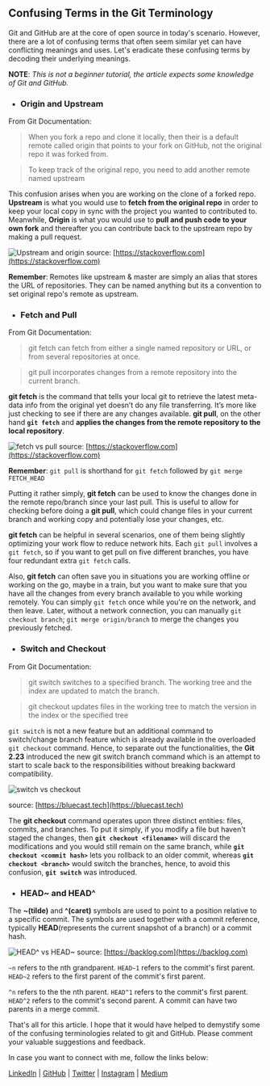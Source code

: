 ## Confusing Terms in the Git Terminology

Git and GitHub are at the core of open source in today's scenario. However, there are a lot of confusing terms that often seem similar yet can have conflicting meanings and uses. Let's eradicate these confusing terms by decoding their underlying meanings.

**NOTE**: *This is not a beginner tutorial, the article expects some knowledge of Git and GitHub.*

- ### Origin and Upstream

From Git Documentation:
> When you fork a repo and clone it locally, then their is a default remote called origin that points to your fork on GitHub, not the original repo it was forked from.

>To keep track of the original repo, you need to add another remote named upstream

This confusion arises when you are working on the clone of a forked repo. **Upstream** is what you would use to **fetch from the original repo** in order to keep your local copy in sync with the project you wanted to contributed to. Meanwhile, **Origin** is what you would use to **pull and push code to your own fork** and thereafter you can contribute back to the upstream repo by making a pull request.

![Upstream and origin](https://i2.wp.com/i.stack.imgur.com/L5wRU.png)
source: [https://stackoverflow.com](https://stackoverflow.com)

**Remember**: Remotes like upstream & master are simply an alias that stores the URL of repositories. They can be named anything but its a convention to set original repo's remote as upstream.

- ### Fetch and Pull

From Git Documentation:
> git fetch can fetch from either a single named repository or URL, or from several repositories at once.

>git pull incorporates changes from a remote repository into the current branch.

**git fetch** is the command that tells your local git to retrieve the latest meta-data info from the original yet doesn’t do any file transferring. It’s more like just checking to see if there are any changes available. **git pull**, on the other hand **`git fetch`** and **applies the changes from the remote repository to the local repository**.

![fetch vs pull](https://i.stack.imgur.com/nWYnQ.png)
source: [https://stackoverflow.com](https://stackoverflow.com)

**Remember**:  `git pull` is shorthand for `git fetch` followed by `git merge FETCH_HEAD`

Putting it rather simply, **git fetch** can be used to know the changes done in the remote repo/branch since your last pull. This is useful to allow for checking before doing a **git pull**, which could change files in your current branch and working copy and potentially lose your changes, etc.

**git fetch** can be helpful in several scenarios, one of them being slightly optimizing your work flow to reduce network hits. Each `git pull` involves a `git fetch`, so if you want to get pull on five different branches, you have four redundant extra `git fetch` calls.

Also, **git fetch** can often save you in situations you are working offline or working on the go, maybe in a train, but you want to make sure that you have all the changes from every branch available to you while working remotely. You can simply `git fetch` once while you're on the network, and then leave. Later, without a network connection, you can manually `git checkout branch`; `git merge origin/branch` to merge the changes you previously fetched.

- ### Switch and Checkout

From Git Documentation:
>git switch switches to a specified branch. The working tree and the index are updated to match the branch.

>git checkout updates files in the working tree to match the version in the index or the specified tree

`git switch` is not a new feature but an additional command to switch/change branch feature which is already available in the overloaded `git checkout` command. Hence, to separate out the functionalities, the **Git 2.23** introduced the new git switch branch command which is an attempt to start to scale back to the responsibilities without breaking backward compatibility.

![switch vs checkout](https://bluecast.tech/wp-content/uploads/2019/09/git_switch_branch_vs_git_Checkout_branch-1024x521.png)

source: [https://bluecast.tech](https://bluecast.tech)

The **git checkout** command operates upon three distinct entities: files, commits, and branches. To put it simply, if you modify a file but haven't staged the changes, then **`git checkout <filename>`** will discard the modifications and you would still remain on the same branch, while **`git checkout <commit hash>`** lets you rollback to an older commit, whereas **`git checkout <branch>`** would switch the branches, hence, to avoid this confusion, **`git switch`** was introduced.

- ### HEAD~ and HEAD^

The **~(tilde)** and **^(caret)** symbols are used to point to a position relative to a specific commit. The symbols are used together with a commit reference, typically **HEAD**(represents the current snapshot of a branch) or a commit hash.

![HEAD^ vs HEAD~](https://backlog.com/app/themes/backlog-child/assets/img/guides/git/collaboration/switch_branches_001.png)
source: [https://backlog.com](https://backlog.com)

`~n` refers to the nth grandparent. `HEAD~1` refers to the commit's first parent. `HEAD~2` refers to the first parent of the commit's first parent.

`^n` refers to the the nth parent. `HEAD^1` refers to the commit's first parent. `HEAD^2` refers to the commit's second parent. A commit can have two parents in a merge commit.

That's all for this article. I hope that it would have helped to demystify some of the confusing terminologies related to git and GitHub. Please comment your valuable suggestions and feedback.

In case you want to connect with me, follow the links below:


[LinkedIn](https://www.linkedin.com/in/pragati-verma-b22a1b17b/) | [GitHub](https://github.com/PragatiVerma18) | [Twitter](https://twitter.com/Pragati56242726) | [Instagram](https://www.instagram.com/pragativerma18/) | [Medium](https://medium.com/@itispragativerma)
